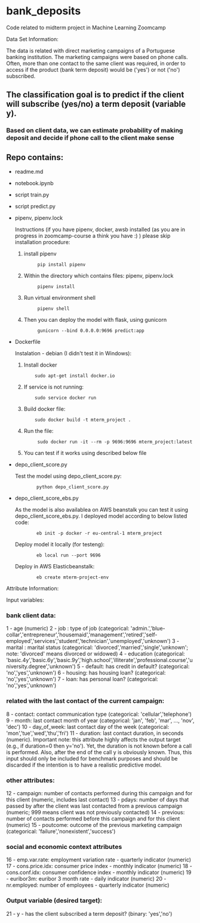 # bank_deposits
Code related to midterm project in Machine Learning Zoomcamp


Data Set Information:

The data is related with direct marketing campaigns of a Portuguese banking institution. The marketing campaigns were based on phone calls. Often, more than one contact to the same client was required, in order to access if the product (bank term deposit) would be ('yes') or not ('no') subscribed.

## The classification goal is to predict if the client will subscribe (yes/no) a term deposit (variable y).
### Based on client data, we can estimate probability of making deposit and decide if phone call to the client make sense





## Repo contains:

* readme.md

* notebook.ipynb

* script train.py 
* script predict.py
* pipenv, pipenv.lock
       
  Instructions (if you have pipenv, docker, awsb installed (as you are in progress in zoomcamp-course a think you have :) )  please skip installation procedure:
       
  1) install pipenv 
       
              pip install pipenv
       
  2) Within the directory which contains files: pipenv, pipenv.lock 
              
              pipenv install 
       
  3) Run virtual environment shell
       
              pipenv shell 
        
  4) Then you can deploy the model with flask, using gunicorn
        
              gunicorn --bind 0.0.0.0:9696 predict:app


* Dockerfile
  
   Instalation - debian (I didn't test it in Windows):
  
   1) Install docker
        
              sudo apt-get install docker.io
              
   2) If service is not running: 
  
              sudo service docker run
        
   3) Build docker file: 
 
              sudo docker build -t mterm_project .
        
   4) Run the file: 
 
               sudo docker run -it --rm -p 9696:9696 mterm_project:latest
   
   5) You can test if it works using described below file

* depo_client_score.py

    Test the model using depo_client_score.py: 
    
              python depo_client_score.py
    
* depo_client_score_ebs.py

    As the model is also availablea on AWS beanstalk you can test it using depo_client_score_ebs.py.
    I deployed model according to below listed code:
       
              eb init -p docker -r eu-central-1 mterm_project
    
    Deploy model it locally (for testeng):   
       
              eb local run --port 9696
       
    Deploy in AWS Elasticbeanstalk:
    
              eb create mterm-project-env
       
    
Attribute Information:

Input variables:
### bank client data:
1 - age (numeric)
2 - job : type of job (categorical: 'admin.','blue-collar','entrepreneur','housemaid','management','retired','self-employed','services','student','technician','unemployed','unknown')
3 - marital : marital status (categorical: 'divorced','married','single','unknown'; note: 'divorced' means divorced or widowed)
4 - education (categorical: 'basic.4y','basic.6y','basic.9y','high.school','illiterate','professional.course','university.degree','unknown')
5 - default: has credit in default? (categorical: 'no','yes','unknown')
6 - housing: has housing loan? (categorical: 'no','yes','unknown')
7 - loan: has personal loan? (categorical: 'no','yes','unknown')
### related with the last contact of the current campaign:
8 - contact: contact communication type (categorical: 'cellular','telephone')
9 - month: last contact month of year (categorical: 'jan', 'feb', 'mar', ..., 'nov', 'dec')
10 - day_of_week: last contact day of the week (categorical: 'mon','tue','wed','thu','fri')
11 - duration: last contact duration, in seconds (numeric). Important note: this attribute highly affects the output target (e.g., if duration=0 then y='no'). Yet, the duration is not known before a call is performed. Also, after the end of the call y is obviously known. Thus, this input should only be included for benchmark purposes and should be discarded if the intention is to have a realistic predictive model.
### other attributes:
12 - campaign: number of contacts performed during this campaign and for this client (numeric, includes last contact)
13 - pdays: number of days that passed by after the client was last contacted from a previous campaign (numeric; 999 means client was not previously contacted)
14 - previous: number of contacts performed before this campaign and for this client (numeric)
15 - poutcome: outcome of the previous marketing campaign (categorical: 'failure','nonexistent','success')
### social and economic context attributes
16 - emp.var.rate: employment variation rate - quarterly indicator (numeric)
17 - cons.price.idx: consumer price index - monthly indicator (numeric)
18 - cons.conf.idx: consumer confidence index - monthly indicator (numeric)
19 - euribor3m: euribor 3 month rate - daily indicator (numeric)
20 - nr.employed: number of employees - quarterly indicator (numeric)

### Output variable (desired target):
21 - y - has the client subscribed a term deposit? (binary: 'yes','no')







